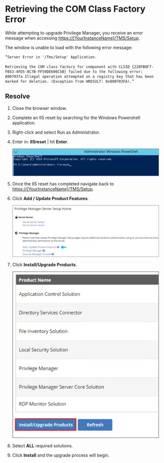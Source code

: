 [title]: # (Retrieving COM Class Factory)
[tags]: # (error, upgrading)
[priority]: # (2)
# Retrieving the COM Class Factory Error

While attempting to upgrade Privilege Manager, you receive an error message  when accessing
[https://[YourInstanceName]/TMS/Setup](https://[YourInstanceName]/TMS/Setup).

The window is unable to load with the following error message:

```error
“Server Error in '/Tms/Setup' Application.

Retrieving the COM class factory for component with CLSID {228FB8F7-FB53-4FD5-8C7B-FF59DE606C5B} failed due to the following error:
800703fa Illegal operation attempted on a registry key that has been marked for deletion. (Exception from HRESULT: 0x800703FA).”
```

## Resolve

1.  Close the browser window.

2.  Complete an IIS reset by searching for the Windows Powershell application.

3.  Right-click and select Run as Administrator.

4.  Enter in: **IISreset** \| hit **Enter**.

    ![](images/retrieving-the-com-class-factory-for-component-with-clsid/0341372347001c7ea7415c698fd128e6.png)

5.  Once the IIS reset has completed navigate back to
    [https://[YourInstanceName]/TMS/Setup](https://[YourInstanceName]/TMS/Setup).

6.  Click **Add / Update Product Features**.

    ![](images/retrieving-the-com-class-factory-for-component-with-clsid/e58128dfd07eab0b44b75ff3a5995345.png)

7.  Click **Install/Upgrade Products**.

    ![](images/retrieving-the-com-class-factory-for-component-with-clsid/540aed95f5b8269c133aa43e6e32a01c.png)

1.  Select **ALL** required solutions.

2.  Click **Install** and the upgrade process will begin.
